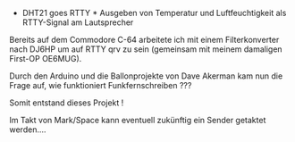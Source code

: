 * DHT21 goes RTTY *
Ausgeben von Temperatur und Luftfeuchtigkeit als RTTY-Signal am Lautsprecher

Bereits auf dem Commodore C-64 arbeitete ich mit einem Filterkonverter nach DJ6HP
um auf RTTY qrv zu sein (gemeinsam mit meinem damaligen First-OP OE6MUG).

Durch den Arduino und die Ballonprojekte von Dave Akerman kam nun die Frage auf,
wie funktioniert Funkfernschreiben ???

Somit entstand dieses Projekt !

Im Takt von Mark/Space kann eventuell zukünftig ein Sender getaktet werden....



